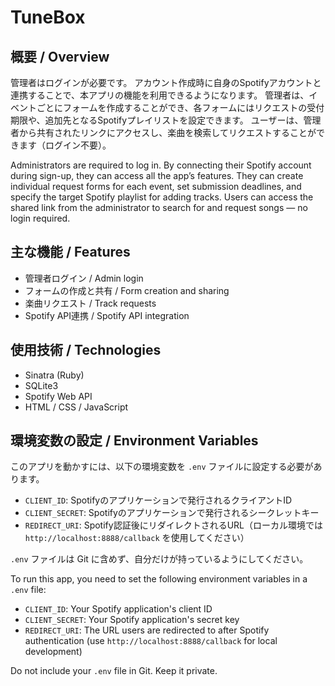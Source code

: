 # TuneBox

## 概要 / Overview

管理者はログインが必要です。
アカウント作成時に自身のSpotifyアカウントと連携することで、本アプリの機能を利用できるようになります。
管理者は、イベントごとにフォームを作成することができ、各フォームにはリクエストの受付期限や、追加先となるSpotifyプレイリストを設定できます。
ユーザーは、管理者から共有されたリンクにアクセスし、楽曲を検索してリクエストすることができます（ログイン不要）。

Administrators are required to log in.
By connecting their Spotify account during sign-up, they can access all the app’s features.
They can create individual request forms for each event, set submission deadlines, and specify the target Spotify playlist for adding tracks.
Users can access the shared link from the administrator to search for and request songs — no login required.

## 主な機能 / Features

- 管理者ログイン / Admin login
- フォームの作成と共有 / Form creation and sharing
- 楽曲リクエスト / Track requests
- Spotify API連携 / Spotify API integration

## 使用技術 / Technologies

- Sinatra (Ruby)
- SQLite3
- Spotify Web API
- HTML / CSS / JavaScript

## 環境変数の設定 / Environment Variables

このアプリを動かすには、以下の環境変数を `.env` ファイルに設定する必要があります。

- `CLIENT_ID`: Spotifyのアプリケーションで発行されるクライアントID  
- `CLIENT_SECRET`: Spotifyのアプリケーションで発行されるシークレットキー  
- `REDIRECT_URI`: Spotify認証後にリダイレクトされるURL（ローカル環境では `http://localhost:8888/callback` を使用してください）

`.env` ファイルは Git に含めず、自分だけが持っているようにしてください。

To run this app, you need to set the following environment variables in a `.env` file:

- `CLIENT_ID`: Your Spotify application's client ID  
- `CLIENT_SECRET`: Your Spotify application's secret key  
- `REDIRECT_URI`: The URL users are redirected to after Spotify authentication (use `http://localhost:8888/callback` for local development)

Do not include your `.env` file in Git. Keep it private.
